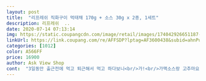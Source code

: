 ```yaml
---
layout: post 
title:  "리프레쉬 직화구이 먹태채 170g + 소스 30g x 2종, 1세트" 
description: 리프레쉬  ..
date: 2020-07-14 07:13:14 
img: https://static.coupangcdn.com/image/retail/images/174042926651187-5ed0b929-2fbd-4e44-85d4-15e7eff74df4.jpg 
linkUrl: https://link.coupang.com/re/AFFSDP?lptag=AF3600438&subid=ahnPublicAsk&pageKey=1440240760&itemId=2483913325&vendorItemId=70477234558&traceid=V0-113-33a8c0f6f5a4f440 
categories: [1012] 
color: A566FF 
price: 16900 
author: Ask View Shop 
cont:  "3일동안 출근전에 먹고 퇴근해서 먹고 하다보니<br/>가!<br/>가맥소스랑 고추마요네즈 소스가 모자라 아쉽습니다.<br/><br/>갑니다.<br/><br/>걍 퍼석퍼석한게 그냥 먹어도 바삭바삭하고<br/>고추장은 텁텁함이 남지만<br/>골드박스 특가로 떳길래 사봤어요<br/>과하게 짠맛도 아닌게 그냥 꼬소하게 계속 손이<br/>구입가격 ₩13,900<br/>그렇다고 과메기처럼 비린내 나는 것도 아니고<br/>다 먹었어요.<br/> 다시 사러오니 일시품절ㅜㅜ<br/>다시 채워봅니다.<br/><br/>동봉 되어 있는 소스 두가지다 JMT!!!!JMT!!!!<br/>두번정도 먹을 양이에요<br/>둘 중 하나 선택할 필요도 없이 둘 다 맛있어요.<br/><br/>마른 오징어처럼 딱딱한 것도 아니고<br/>맥!<br/>먹태는 좀 비싸긴 해요 ㅠ<br/>무엇보다 가!맥!<br/>보관하기 좋은 지퍼백.<br/><br/>소스가 와사비 마요네즈 랑 가맥소스?<br/>소스류도 유통기한과 함량표시가 잘돼 있어 안심입니다.<br/><br/>신.<br/>세.<br/>계<br/>안주로 좋네요<br/>알쓰지만 먹태 정말 좋아해서 전주 갈 때마다 꼭 사먹는 집이 있을 정도입니다.<br/> 물롬 맛집에는 당연히 비할바가 못되지만 그래도 쉽게 살 수 있는 제품 중엔 가장 맛있네요.<br/> 구워나왔다지만 에어프라이어나 기름 없이 달구기만 한 프라이팬에 살짝 볶아도 더 맛있습니다.<br/><br/>어제 후라이팬에 구워서 먹으니 바삭해서 맛있어요<br/>와... <br/>진짜 맛있어요.<br/><br/>유통기한은 10월까지.<br/><br/>이렇게 두종류 들어있어요<br/>이전 간식들은 음료랑 과자류였습니다만.<br/> 기온이 30도 가까이 되니까 역시 여름이면 어포지 싶네요ㅋ<br/>재입고 알림신청하고 갑니다.<br/>.<br/> 총총.<br/>.<br/><br/>쟁여둔 주전부리들이 연휴동안 싹 사라져버렸습니다.<br/><br/>저 건어물 안좋아하거든요?<br/>진짜 오져요.<br/>.<br/><br/>집에서 간장마요소스 만들어 먹어도 맛있을고 같아요<br/>" 
---
```

